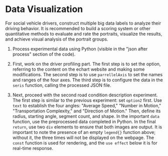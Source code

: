 # Data Visualization
 For social vehicle drivers, construct multiple big data labels to analyze their driving behavior. It is recommended to build a scoring system or other quantitative methods to evaluate and rate the portraits, visualize the results, and achieve visual analysis of the portrait groups.

1. Process experimental data using Python (visible in the "json after process" section of the code).

2. First, work on the driver profiling part. The first step is to set the option, referring to the content on the echart website and making some modifications. The second step is to use `parrellelAxis` to set the names and ranges of the four axes. The third step is to configure the data in the `seris` function, calling the processed JSON file.

3. Next, proceed with the second road condition description experiment. The first step is similar to the previous experiment: set `option2` first. Use `text` to establish the four angles: "Average Speed," "Number in Motion," "Transportation Complexity," and "Direction of Motion." Then, define its radius, starting angle, segment count, and shape. In the important `data` function, use the preprocessed data completed in Python. In the final `return`, use two `div` elements to ensure that both images are output. It is important to note the presence of an empty `legend{}` function above; without it, the three times will not be displayed on the webpage. The `const` function is used for rendering, and the `use effect` below it is for real-time response.
